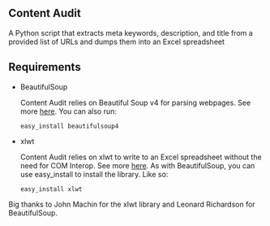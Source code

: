 Content Audit
-------------

A Python script that extracts meta keywords, description, and title from a provided list of URLs and dumps them into an Excel spreadsheet

Requirements
------------
* BeautifulSoup

  Content Audit relies on Beautiful Soup v4 for parsing webpages. See more [here](http://www.crummy.com/software/BeautifulSoup/). You can also run:

  `easy_install beautifulsoup4`

* xlwt

  Content Audit relies on xlwt to write to an Excel spreadsheet without the need for COM Interop. See more [here](https://secure.simplistix.co.uk/svn/xlwt/trunk/README.html). As with BeautifulSoup, you can use easy_install to install the library. Like so:

  `easy_install xlwt`

Big thanks to John Machin for the xlwt library and Leonard Richardson for BeautifulSoup.

